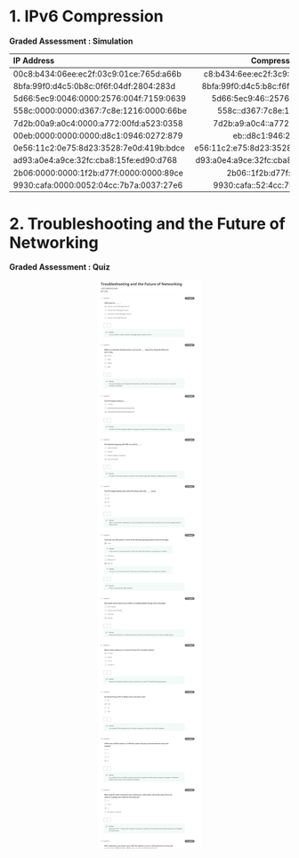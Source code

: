 # 1. IPv6 Compression

**Graded Assessment : Simulation**

| IP Address | Compressed |
| :--------- | :--------: |
| 00c8:b434:06ee:ec2f:03c9:01ce:765d:a66b | c8:b434:6ee:ec2f:3c9:1ce:765d:a66b |
| 8bfa:99f0:d4c5:0b8c:0f6f:04df:2804:283d | 8bfa:99f0:d4c5:b8c:f6f:4df:2804:283d |
| 5d66:5ec9:0046:0000:2576:004f:7159:0639 | 5d66:5ec9:46::2576:4f:7159:639 |
| 558c:0000:0000:d367:7c8e:1216:0000:66be | 558c::d367:7c8e:1216:0:66be |
| 7d2b:00a9:a0c4:0000:a772:00fd:a523:0358 | 7d2b:a9:a0c4::a772:fd:a523:358 |
| 00eb:0000:0000:0000:d8c1:0946:0272:879 | eb::d8c1:946:272:879 |
| 0e56:11c2:0e75:8d23:3528:7e0d:419b:bdce | e56:11c2:e75:8d23:3528:7e0d:419b:bdce |
| ad93:a0e4:a9ce:32fc:cba8:15fe:ed90:d768 | d93:a0e4:a9ce:32fc:cba8:15fe:ed90:d768 |
| 2b06:0000:0000:1f2b:d77f:0000:0000:89ce | 2b06::1f2b:d77f:0:0:89ce |
| 9930:cafa:0000:0052:04cc:7b7a:0037:27e6 | 9930:cafa::52:4cc:7b7a:37:27e6 |

# 2. Troubleshooting and the Future of Networking

**Graded Assessment : Quiz**

<p align="center">
  <img src="./Assets/troubleshooting-and-the-future-of-networking.png" alt="Troubleshooting and the Future of Networking" />
</p>